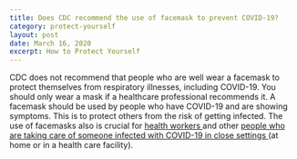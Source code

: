```yaml
---
title: Does CDC recommend the use of facemask to prevent COVID-19?
category: protect-yourself
layout: post
date: March 16, 2020
excerpt: How to Protect Yourself
---
```


CDC does not recommend that people who are well wear a facemask to protect themselves from respiratory illnesses, including 
COVID-19. You should only wear a mask if a healthcare professional recommends it. A facemask should be used by people who 
have COVID-19 and are showing symptoms. This is to protect others from the risk of getting infected. The use of facemasks 
also is crucial for <a href="https://www.cdc.gov/coronavirus/2019-ncov/infection-control/control-recommendations.html?CDC_AA_refVal=https%3A%2F%2Fwww.cdc.gov%2Fcoronavirus%2F2019-ncov%2Fhcp%2Finfection-control.html"> health workers </a> and 
other <a href="https://www.cdc.gov/coronavirus/2019-ncov/hcp/guidance-home-care.html"> people who are taking care of someone infected with COVID-19 in close settings </a> (at home or in a health care facility).

